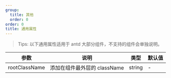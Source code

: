 ```yaml
---
group:
  title: 其他
  order: 0
order: 0
title: 通用属性
---
```


> Tips: 以下通用属性适用于 antd 大部分组件，不支持的组件会单独说明。

| 参数          | 说明                         | 类型   | 默认值 |
| ------------- | ---------------------------- | ------ | ------ |
| rootClassName | 添加在组件最外层的 className | string | -      |

